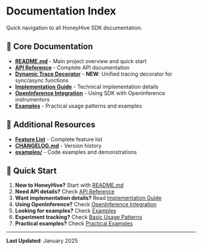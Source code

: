 # Documentation Index

Quick navigation to all HoneyHive SDK documentation.

## 📖 Core Documentation

- **[README.md](../README.md)** - Main project overview and quick start
- **[API Reference](API_REFERENCE.md)** - Complete API documentation
- **[Dynamic Trace Decorator](DYNAMIC_TRACE_DECORATOR.md)** - **NEW**: Unified tracing decorator for sync/async functions
- **[Implementation Guide](IMPLEMENTATION_GUIDE.md)** - Technical implementation details
- **[OpenInference Integration](OPENINFERENCE_INTEGRATION.md)** - Using SDK with OpenInference instrumentors
- **[Examples](examples/README.md)** - Practical usage patterns and examples

## 🔗 Additional Resources

- **[Feature List](FEATURE_LIST.md)** - Complete feature list
- **[CHANGELOG.md](../CHANGELOG.md)** - Version history
- **[examples/](examples/README.md)** - Code examples and demonstrations

## 🚀 Quick Start

1. **New to HoneyHive?** Start with [README.md](../README.md)
2. **Need API details?** Check [API Reference](API_REFERENCE.md)
3. **Want implementation details?** Read [Implementation Guide](IMPLEMENTATION_GUIDE.md)
4. **Using OpenInference?** Check [OpenInference Integration](OPENINFERENCE_INTEGRATION.md)
5. **Looking for examples?** Check [Examples](examples/README.md)
6. **Experiment tracking?** Check [Basic Usage Patterns](examples/BASIC_USAGE_PATTERNS.md#experiment-environment-variables)
7. **Practical examples?** Check [Practical Examples](examples/PRACTICAL_EXAMPLES.md#experiment-tracking)

---

**Last Updated**: January 2025
